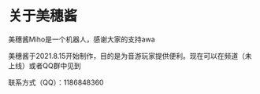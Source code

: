 # 关于美穗酱

美穗酱Miho是一个机器人，感谢大家的支持awa

美穗酱于2021.8.15开始制作，目的是为音游玩家提供便利。现在可以在频道（未上线）或者QQ群中见到

联系方式（QQ）：1186848360